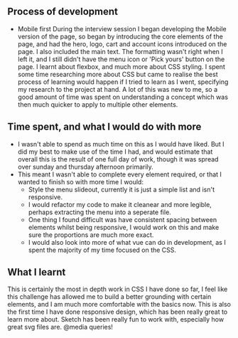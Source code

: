 
## Process of development 
- Mobile first
  During the interview session I began developing the Mobile version of the page, so began by introducing the core elements of the page, and had the hero, logo, cart and account icons introduced on the page. I also included the main text. The formatting wasn't right when I left it, and I still didn't have the menu icon or 'Pick yours' button on the page. I learnt about flexbox, and much more about CSS styling. 
  I spent some time researching more about CSS but came to realise the best process of learning would happen if I tried to learn as I went, specifying my research to the project at hand. 
  A lot of this was new to me, so a good amount of time was spent on understanding a concept which was then much quicker to apply to multiple other elements. 
  
  
## Time spent, and what I would do with more 
- I wasn't able to spend as much time on this as I would have liked. But I did my best to make use of the time I had, and would estimate that overall this is the result of one full day of work, though it was spread over sunday and thursday afternoon primarily. 
- This meant I wasn't able to complete every element required, or that I wanted to finish so with more time I would:
  - Style the menu slideout, currently it is just a simple list and isn't responsive. 
  - I would refactor my code to make it cleanear and more legible, perhaps extracting the menu into a seperate file. 
  - One thing I found difficult was have consistent spacing between elements whilst being responsive, I would work on this and make sure the proportions are much more exact. 
  - I would also look into more of what vue can do in development, as I spent the majority of my time focused on the CSS. 
  
## What I learnt
This is certainly the most in depth work in CSS I have done so far, I feel like this challenge has allowed me to build a better grounding with certain elements, and I am much more comfortable with the basics now. This is also the first time I have done responsive design, which has been really great to learn more about. 
Sketch has been really fun to work with, especially how great svg files are. 
@media queries! 
